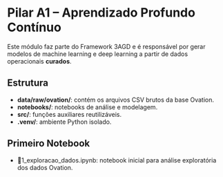 # Pilar A1 – Aprendizado Profundo Contínuo

Este módulo faz parte do Framework 3AGD e é responsável por gerar modelos de machine learning e deep learning a partir de dados operacionais **curados**.

## Estrutura
- **data/raw/ovation/**: contém os arquivos CSV brutos da base Ovation.
- **notebooks/**: notebooks de análise e modelagem.
- **src/**: funções auxiliares reutilizáveis.
- **.venv/**: ambiente Python isolado.

## Primeiro Notebook
- 1_exploracao_dados.ipynb: notebook inicial para análise exploratória dos dados Ovation.
